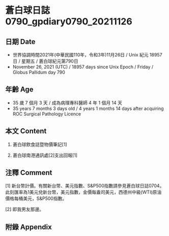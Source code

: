 [_metadata_:encoding]: - "utf-8"
[_metadata_:language]: - "zh-Hant-TW"
[_metadata_:fileformat]: - "markdown"
[_metadata_:MIME_type]: - "text/plain"
[_metadata_:markdown_version]: - "commonmark version 0.30"
[_metadata_:markdown_spec]: - "https://spec.commonmark.org/0.30/"

# 蒼白球日誌0790_gpdiary0790_20211126 #

## 日期 Date ##

* 世界協調時間2021年(中華民國110年，令和3年)11月26日 / Unix 紀元 18957 日 / 星期五 / 蒼白球紀元第790日
* November 26, 2021 (UTC) / 18957 days since Unix Epoch / Friday / Globus Pallidum day 790

## 年齡 Age ##

* 35 歲 7 個月 3 天 / 成為病理專科醫師 4 年 1 個月 14 天
* 35 years 7 months 3 days old / 4 years 1 months 14 days after acquiring ROC Surgical Pathology Licence

## 本文 Content ##

1. 蒼白球飲食誌暨物價筆記[1]

    
2. 蒼白球南港通訊處[2]支出回報[1]

    

## 注釋 Comment ##

[1] 新台幣計價。有關新台幣、美元指數、S&P500指數請參見蒼白球日誌0704。此刻匯率為1美元兌新台幣，美元指數，金價每盎司美元，西德州中級(WTI)原油價格每桶美元，S&P500指數。


[2] 即我男友那邊。



## 附錄 Appendix ##

